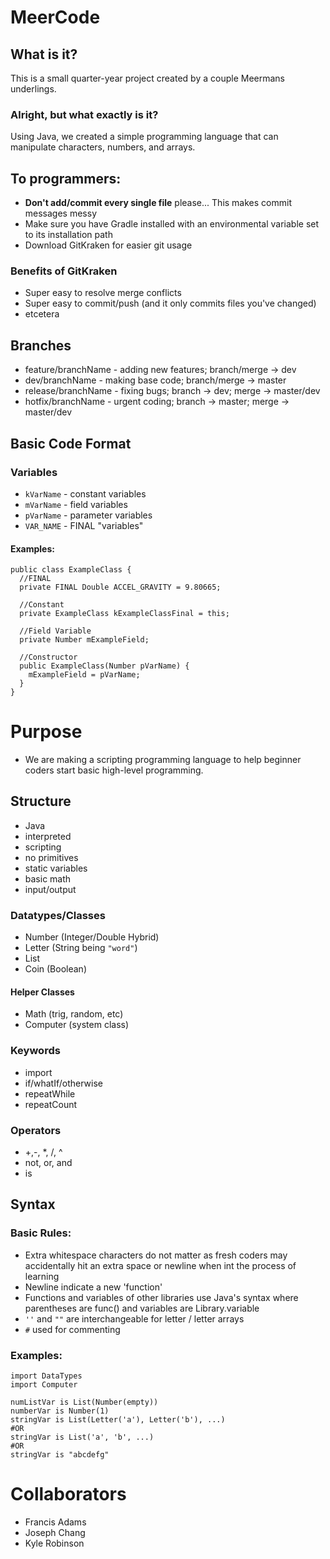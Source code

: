 # MeerCode
## What is it?
This is a small quarter-year project created by a couple Meermans underlings.
### Alright, but what exactly is it?
Using Java, we created a simple programming language that can manipulate characters, numbers, and arrays.

## To programmers:
- **Don't add/commit every single file** please... This makes commit messages messy
- Make sure you have Gradle installed with an environmental variable set to its installation path
- Download GitKraken for easier git usage
### Benefits of GitKraken
- Super easy to resolve merge conflicts
- Super easy to commit/push (and it only commits files you've changed)
- etcetera

## Branches
- feature/branchName - adding new features; branch/merge -> dev
- dev/branchName - making base code; branch/merge -> master
- release/branchName - fixing bugs; branch -> dev; merge -> master/dev
- hotfix/branchName - urgent coding; branch -> master; merge -> master/dev

## Basic Code Format
### Variables
- `kVarName` - constant variables
- `mVarName` - field variables
- `pVarName` - parameter variables
- `VAR_NAME` - FINAL "variables"
#### Examples:
```
public class ExampleClass {
  //FINAL
  private FINAL Double ACCEL_GRAVITY = 9.80665;
  
  //Constant
  private ExampleClass kExampleClassFinal = this;
  
  //Field Variable
  private Number mExampleField;
  
  //Constructor
  public ExampleClass(Number pVarName) {
    mExampleField = pVarName;
  }
}
```
# Purpose
- We are making a scripting programming language to help beginner coders start basic high-level programming. 

## Structure
- Java
- interpreted
- scripting 
- no primitives
- static variables
- basic math
- input/output

### Datatypes/Classes
- Number (Integer/Double Hybrid)
- Letter (String being `"word"`)
- List
- Coin (Boolean)
#### Helper Classes
- Math (trig, random, etc)
- Computer (system class)

### Keywords
- import
- if/whatIf/otherwise
- repeatWhile
- repeatCount

### Operators
- +,-, *, /, ^
- not, or, and
- is

## Syntax
### Basic Rules:
- Extra whitespace characters do not matter as fresh coders may accidentally hit an extra space or newline when int the process of learning
- Newline indicate a new 'function'
- Functions and variables of other libraries use Java's syntax where parentheses are func() and variables are Library.variable
- `''` and `""` are interchangeable for letter / letter arrays
- `#` used for commenting
### Examples:
```
import DataTypes
import Computer

numListVar is List(Number(empty))
numberVar is Number(1)
stringVar is List(Letter('a'), Letter('b'), ...)
#OR
stringVar is List('a', 'b', ...)
#OR
stringVar is "abcdefg"
```


# Collaborators
- Francis Adams
- Joseph Chang
- Kyle Robinson
